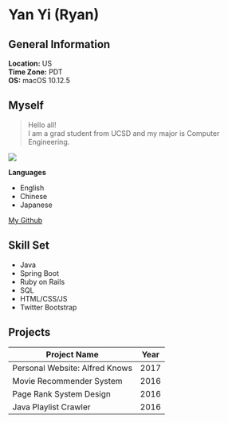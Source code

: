 # Yan Yi (Ryan)

## General Information

**Location:** US  
**Time Zone:** PDT  
**OS:** macOS 10.12.5  

## Myself

> Hello all!   
> I am a grad student from UCSD and my major is Computer Engineering.  

![](https://ucsd.edu/_resources/img/logo_UCSD.png)  

**Languages**

- English
- Chinese
- Japanese  

[My Github](https://github.com/21stChannel)

## Skill Set

- Java
- Spring Boot
- Ruby on Rails
- SQL
- HTML/CSS/JS
- Twitter Bootstrap

## Projects

| Project Name                   | Year |
|--------------------------------|------|
| Personal Website: Alfred Knows | 2017 |
| Movie Recommender System       | 2016 |
| Page Rank System Design        | 2016 |
| Java Playlist Crawler          | 2016 |